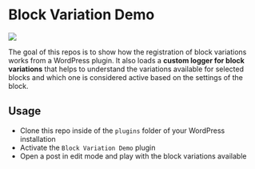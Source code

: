 # Block Variation Demo

[![](https://img.shields.io/badge/playground-live%20preview-blue?logo=wordpress)](https://playground.wordpress.net/?blueprint-url=https://raw.githubusercontent.com/juanmaguitar/block-variations-demo/main/_playground/blueprint.json)


The goal of this repos is to show how the registration of block variations works from a WordPress plugin.
It also loads a **custom logger for block variations** that helps to understand the variations available for selected blocks and which one is considered active based on the settings of the block. 



## Usage

- Clone this repo inside of the `plugins` folder of your WordPress installation
- Activate the `Block Variation Demo` plugin
- Open a post in edit mode and play with the block variations available

